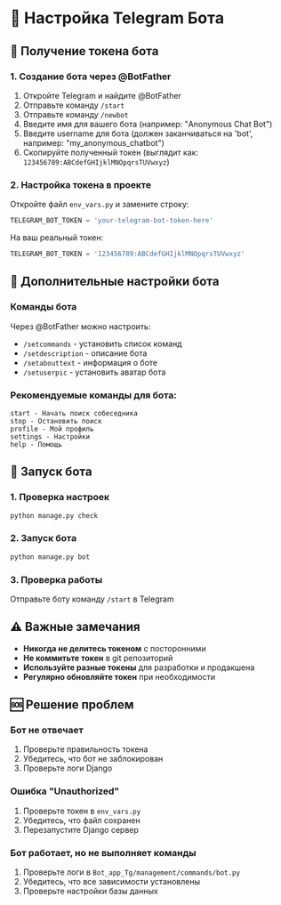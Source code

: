 # 🚀 Настройка Telegram Бота

## 📱 Получение токена бота

### 1. Создание бота через @BotFather
1. Откройте Telegram и найдите @BotFather
2. Отправьте команду `/start`
3. Отправьте команду `/newbot`
4. Введите имя для вашего бота (например: "Anonymous Chat Bot")
5. Введите username для бота (должен заканчиваться на 'bot', например: "my_anonymous_chatbot")
6. Скопируйте полученный токен (выглядит как: `123456789:ABCdefGHIjklMNOpqrsTUVwxyz`)

### 2. Настройка токена в проекте
Откройте файл `env_vars.py` и замените строку:
```python
TELEGRAM_BOT_TOKEN = 'your-telegram-bot-token-here'
```
На ваш реальный токен:
```python
TELEGRAM_BOT_TOKEN = '123456789:ABCdefGHIjklMNOpqrsTUVwxyz'
```

## 🔧 Дополнительные настройки бота

### Команды бота
Через @BotFather можно настроить:
- `/setcommands` - установить список команд
- `/setdescription` - описание бота
- `/setabouttext` - информация о боте
- `/setuserpic` - установить аватар бота

### Рекомендуемые команды для бота:
```
start - Начать поиск собеседника
stop - Остановить поиск
profile - Мой профиль
settings - Настройки
help - Помощь
```

## 🚀 Запуск бота

### 1. Проверка настроек
```bash
python manage.py check
```

### 2. Запуск бота
```bash
python manage.py bot
```

### 3. Проверка работы
Отправьте боту команду `/start` в Telegram

## ⚠️ Важные замечания

- **Никогда не делитесь токеном** с посторонними
- **Не коммитьте токен** в git репозиторий
- **Используйте разные токены** для разработки и продакшена
- **Регулярно обновляйте токен** при необходимости

## 🆘 Решение проблем

### Бот не отвечает
1. Проверьте правильность токена
2. Убедитесь, что бот не заблокирован
3. Проверьте логи Django

### Ошибка "Unauthorized"
1. Проверьте токен в `env_vars.py`
2. Убедитесь, что файл сохранен
3. Перезапустите Django сервер

### Бот работает, но не выполняет команды
1. Проверьте логи в `Bot_app_Tg/management/commands/bot.py`
2. Убедитесь, что все зависимости установлены
3. Проверьте настройки базы данных
